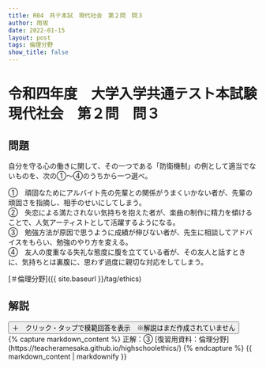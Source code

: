 ```yaml
---
title: R04　共テ本試　現代社会　第２問　問３
author: 雨坂
date: 2022-01-15
layout: post
tags: 倫理分野
show_title: false
---
```

  
# 令和四年度　大学入学共通テスト本試験　現代社会　第２問　問３  
  
## 問題  
自分を守る心の働きに関して、その一つである「防衛機制」の例として適当でないものを、次の①〜④のうちから一つ選べ。  
  
①　頑固なためにアルバイト先の先輩との関係がうまくいかない者が、先輩の頑固さを指摘し、相手のせいにしてしまう。  
②　失恋による満たされない気持ちを抱えた者が、楽曲の制作に精力を傾けることで、人気アーティストとして活躍するようになる。  
③　勉強方法が原因で思うように成績が伸びない者が、先生に相談してアドバイスをもらい、勉強のやり方を変える。  
④　友人の度重なる失礼な態度に腹を立てている者が、その友人と話すときに、気持ちとは裏腹に、思わず過度に親切な対応をしてしまう。  
  
[＃倫理分野]({{ site.baseurl }}/tag/ethics)  
  
## 解説  
<div class="collapsible">
  <button class="collapsible-button">＋　クリック・タップで模範回答を表示　※解説はまだ作成されていません</button>
  <div class="collapsible-content">
    {% capture markdown_content %}
正解：③  
[復習用資料：倫理分野](https://teacheramesaka.github.io/highschoolethics/)  
    {% endcapture %}
    {{ markdown_content | markdownify }}
  </div>
</div>